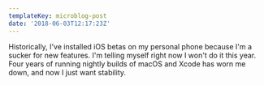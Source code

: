 ```yaml
---
templateKey: microblog-post
date: '2018-06-03T12:17:23Z'
---
```


Historically, I've installed iOS betas on my personal phone because I'm a sucker for new features. I'm telling myself right now I won't do it this year. Four years of running nightly builds of macOS and Xcode has worn me down, and now I just want stability.

